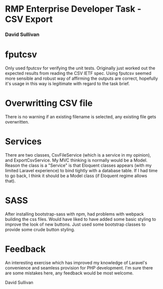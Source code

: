 # RMP Enterprise Developer Task - CSV Export
### David Sullivan

# fputcsv
Only used fputcsv for verifying the unit tests. Originally just worked out the expected results from reading the CSV IETF spec. Using fputcsv seemed more sensible and robust way of affirming the outputs are correct, hopefully it's usage in this way is legitimate with regard to the task brief.

# Overwritting CSV file
There is no warning if an existing filename is selected, any existing file gets overwritten.

# Services
There are two classes, CsvFileService (which is a service in my opinion), and ExportCsvService. My MVC thinking is normally would be a Model. Reason the class is a "Service" is that Eloquent classes appears (with my limited Laravel experience) to bind tightly with a database table. If I had time to go back, I think it should be a Model class (if Eloquent regime allows that).

# SASS
After installing bootstrap-sass with npm, had problems with webpack building the css files. Would have liked to have added some basic styling to improve the look of new buttons. Just used some bootstrap classes to provide some crude button styling.

# Feedback
An interesting exercise which has improved my knowledge of Laravel's convenience and seamless provision for PHP development. I'm sure there are some mistakes here, any feedback would be most welcome.

David Sullivan
